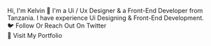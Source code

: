Hi, I'm Kelvin 👋
I'm a Ui / Ux Designer & a Front-End  Developer from Tanzania. I have experience Ui Designing & Front-End Development.<br>
🐦 Follow Or Reach Out On Twitter<br>
🚀 Visit My Portfolio
